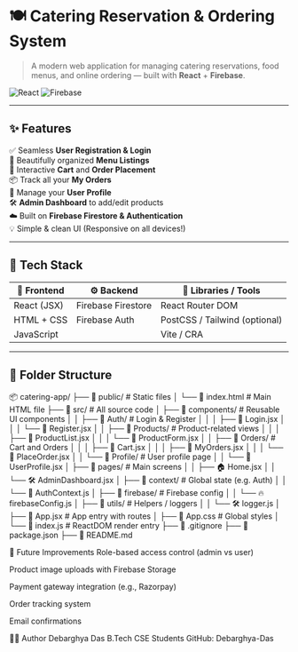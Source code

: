 # 🍽️ Catering Reservation & Ordering System

> A modern web application for managing catering reservations, food menus, and online ordering — built with **React** + **Firebase**.

![React](https://img.shields.io/badge/Frontend-React-blue?logo=react)
![Firebase](https://img.shields.io/badge/Backend-Firebase-orange?logo=firebase)

---

## ✨ Features

✅ Seamless **User Registration & Login**  
🍛 Beautifully organized **Menu Listings**  
🛒 Interactive **Cart** and **Order Placement**  
📦 Track all your **My Orders**  
👤 Manage your **User Profile**  
🛠️ **Admin Dashboard** to add/edit products  
☁️ Built on **Firebase Firestore & Authentication**  
💡 Simple & clean UI (Responsive on all devices!)

---


## 🔧 Tech Stack

| 🧠 Frontend       | ⚙️ Backend         | 🧰 Libraries / Tools         |
|------------------|--------------------|------------------------------|
| React (JSX)      | Firebase Firestore | React Router DOM             |
| HTML + CSS       | Firebase Auth      | PostCSS / Tailwind (optional)|
| JavaScript       |                    | Vite / CRA                   |

---

## 📁 Folder Structure

📦 catering-app/
├── 📂 public/                     # Static files
│   └── 📄 index.html              # Main HTML file
├── 📂 src/                        # All source code
│   ├── 📂 components/             # Reusable UI components
│   │   ├── 📂 Auth/               # Login & Register
│   │   │   ├── 🧾 Login.jsx
│   │   │   └── 🧾 Register.jsx
│   │   ├── 📂 Products/           # Product-related views
│   │   │   ├── 🧾 ProductList.jsx
│   │   │   └── 🧾 ProductForm.jsx
│   │   ├── 📂 Orders/             # Cart and Orders
│   │   │   ├── 🧾 Cart.jsx
│   │   │   ├── 🧾 MyOrders.jsx
│   │   │   └── 🧾 PlaceOrder.jsx
│   │   └── 📂 Profile/            # User profile page
│   │       └── 🧾 UserProfile.jsx
│   ├── 📂 pages/                  # Main screens
│   │   ├── 🏠 Home.jsx
│   │   └── 🛠️ AdminDashboard.jsx
│   ├── 📂 context/                # Global state (e.g. Auth)
│   │   └── 🧠 AuthContext.js
│   ├── 📂 firebase/               # Firebase config
│   │   └── 🔥 firebaseConfig.js
│   ├── 📂 utils/                  # Helpers / loggers
│   │   └── 🛠️ logger.js
│   ├── 🎯 App.jsx                 # App entry with routes
│   ├── 🎨 App.css                 # Global styles
│   └── 🚀 index.js                # ReactDOM render entry
├── 📄 .gitignore
├── 📄 package.json
├── 📄 README.md

🧪 Future Improvements
Role-based access control (admin vs user)

Product image uploads with Firebase Storage

Payment gateway integration (e.g., Razorpay)

Order tracking system

Email confirmations

👨‍💻 Author
Debarghya Das
B.Tech CSE Students
GitHub: Debarghya-Das

